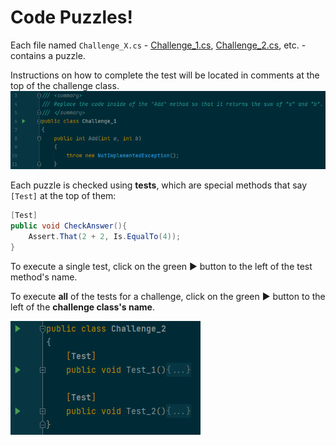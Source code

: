 # Code Puzzles!

Each file named `Challenge_X.cs` - [Challenge_1.cs](Challenge_1.cs), [Challenge_2.cs](Challenge_2.cs), etc. - contains a
puzzle.

Instructions on how to complete the test will be located in comments at the top of the challenge class.
![](challenge_description.png)

Each puzzle is checked using **tests**, which are special methods that say `[Test]` at the top of them:

```csharp
[Test]
public void CheckAnswer(){
    Assert.That(2 + 2, Is.EqualTo(4));
}
```

To execute a single test, click on the green ▶ button to the left of the test method's name.

To execute **all** of the tests for a challenge, click on the green ▶ button to the left of the **challenge class's
name**.

![](challenge_class_test_example.png)
